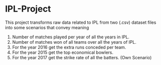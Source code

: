 # IPL-Project
This project transforms raw data related to IPL from two (.csv) dataset files into some scenarios that convey meaning

1. Number of matches played per year of all the years in IPL.
2. Number of matches won of all teams over all the years of IPL.
3. For the year 2016 get the extra runs conceded per team.
4. For the year 2015 get the top economical bowlers.
5. For the year 2017 get the strike rate of all the batters. (Own Scenario)
